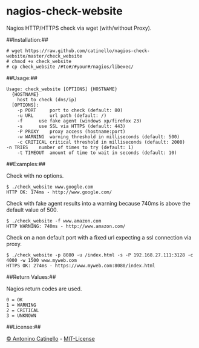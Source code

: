 nagios-check-website
===

Nagios HTTP/HTTPS check via wget (with/without Proxy). 


##Installation:##

    # wget https://raw.github.com/catinello/nagios-check-website/master/check_website
    # chmod +x check_website
    # cp check_website /#to#/#your#/nagios/libexec/

##Usage:##

    Usage: check_website [OPTIONS] {HOSTNAME}
      {HOSTNAME}
    	host to check (dns/ip)
      [OPTIONS]:
    	-p PORT		port to check (default: 80)
    	-u URL		url path (default: /)
    	-f		use fake agent (windows xp/firefox 23)
    	-s 		use SSL via HTTPS (default: 443)
    	-P PROXY	proxy access (hostname:port)
    	-w WARNING	warning threshold in milliseconds (default: 500)
    	-c CRITICAL	critical threshold in milliseconds (default: 2000)
   	-n TRIES	number of times to try (default: 1)
    	-t TIMEOUT	amount of time to wait in seconds (default: 10)

##Examples:##

Check with no options.

    $ ./check_website www.google.com
    HTTP OK: 174ms - http://www.google.com/

Check with fake agent results into a warning because 740ms is above the default value of 500.

    $ ./check_website -f www.amazon.com
    HTTP WARNING: 740ms - http://www.amazon.com/

Check on a non default port with a fixed url expecting a ssl connection via proxy. 

    $ ./check_website -p 8080 -u /index.html -s -P 192.168.27.111:3128 -c 4000 -w 1500 www.myweb.com
    HTTPS OK: 274ms - https://www.myweb.com:8080/index.html

##Return Values:##

Nagios return codes are used.

    0 = OK
    1 = WARNING
    2 = CRITICAL
    3 = UNKNOWN

##License:##

[&copy; Antonino Catinello][HOME] - [MIT-License][MIT]

[MIT]:https://github.com/catinello/nagios-check-website/blob/master/LICENSE
[HOME]:http://antonino.catinello.eu
